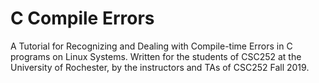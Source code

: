 # C Compile Errors

A Tutorial for Recognizing and Dealing with Compile-time Errors in C programs on Linux Systems. Written for the students of CSC252 at the University of Rochester, by the instructors and TAs of CSC252 Fall 2019.


